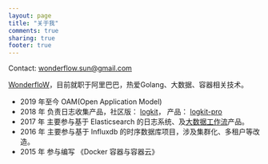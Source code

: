 ```yaml
---
layout: page
title: "关于我"
comments: true
sharing: true
footer: true
---
```


Contact: wonderflow.sun@gmail.com

[WonderfloW](https://github.com/wonderflow)，目前就职于阿里巴巴，热爱Golang、大数据、容器相关技术。

* 2019 年至今 OAM(Open Application Model)
* 2018 年 负责日志收集产品，社区版： [logkit](https://github.com/qiniu/logkit)， 产品： [logkit-pro](http://logkit-pro.qiniu.com/)
* 2017 年 主要参与基于 Elasticsearch 的日志系统、及[大数据工作流](http://www.infoq.com/cn/articles/qiniu-big-data-platform-evolution-and-analysis)产品。
* 2016 年 主要参与基于 Influxdb 的时序数据库项目，涉及集群化、多租户等改造。
* 2015 年 参与编写 《Docker 容器与容器云》